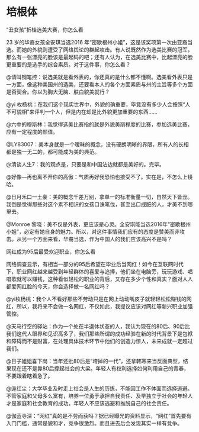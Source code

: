 # 培根体

“丑女孩”折桂选美大赛，你怎么看 

23 岁的华裔女孩全安琪当选2016 年“密歇根州小姐”，这是该奖项第一次由亚裔当选。而她的外貌则遭受了网络舆论的群起攻击。有人说既然作为选美比赛的冠军，那么有一张漂亮的脸该是最起码的吧；还有人认为，在选美比赛中，比起漂亮的脸更重要的是选手的综合素质。对于这件事，你怎么看？ 

@请叫钢笔控：说选美就是看外表的，你还真的是什么都不懂啊。选美看外表只是一方面，像这种美国州的选美，还要看本人的各个方面素质与州的主旨等多个方面是否契合。你以为胸大无脑、肤白貌美就行？ 

@yi 枚杨桃：在我们这个现实世界中，外貌的确重要，毕竟没有多少人会按照“人不可貌相”来评判一个人，但是内在却是比外貌更加重要的东西…… 

@六中的穆斯林：我觉得选美比赛指的就是外貌美丽程度的比赛，参加选美比赛，应有一定程度的颜值。 

@LY83007：美本身就是一个暧昧的概念，没有硬朗明晰的界限，所有人的长相都是独一无二的，都可能成为美的典范。 

@清谈人生7：我的观点是，只要是和中国沾边就都是美好的。完毕。 

@好像—再也离不开你的高傲：气质再好我恐怕也接受不了。实在是，不怎么上镜哈。 

@日月禾口一土豪：美的概念千差万别，拿单一的标准衡量一切，自然天下皆丑。我倒是觉得那些对这个素不相识的女孩口诛笔伐，甚至出口成脏的人，才美不到哪里去。 

@Monroe 黎晓：美不仅是外表，更应该是心灵。全安琪能当选2016年“密歇根州小姐”，必定有她自身的魅力。所以，对这件事情我们应有的态度是赞美而非攻击。从另一个方面来看，华裔当选，作为中国人的我们应该高兴不是吗？ 

网红成为95后最受欢迎职业，你怎么看 

网络调查显示，有相当一部分的95后希望在毕业后当网红！如今在互联网时代下，职业网红越来越受到年轻群体的喜爱与追捧，他们坐在电脑旁，玩玩游戏、唱唱歌就可以赚钱，这种看似轻松的职业的背后，又存在多少个性和真实？面对人人都爱网红脸的今天，你会选择做一名网红吗？ 

@yi枚杨桃：我个人不看好那些不劳动只是在网上动动嘴皮子就轻轻松松赚钱的网红，所以，我将来不会做一名网红，不仅如此，我提议应该对网红等新兴职业加强管控。 

@天马行空的驿站：作为一个处在半退休状态的人，我认为现在的80后、90后比我们这代人眼界和见识高多了，我们那些所谓的成功经验在新的时代背景下是包袱和障碍而不是财富，在处理具体技术环节中他们的创造力惊人，未来成就一定超过我们。 

@日子姐姐喜下岗：当年还批80后是“垮掉的一代”，还拿韩寒来当反面典型，结果现在还不是靠80后撑起社会的大梁。年轻人有权利选择如何利用自己的青春，不要跟着瞎着急了。 

@逯红尘：大学毕业及时走上社会是人生的历练，不能因工作不体面而选择逃避。不管家庭和父母多么富有，培养一位勇于承担自我责任、及早独立于社会的年轻人才是家庭和社会教育的成功。年轻人不应该逃避和推脱自己的社会责任。 

@伽蓝寺深：“网红”真的是不劳而获吗？据已经曝光的资料显示，“网红”首先要有入门门槛，通常是貌和才，竞争很激烈。而且进去后会发现其实一样有竞争。